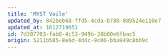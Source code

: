 ```yaml
---
title: 'MYST Voile'
updated_by: 842beb68-ffd5-4cda-b780-089524e110e7
updated_at: 1612719651
id: 7d387703-fab0-4c53-949b-38b00e6fbac5
origin: 5211b585-8e6d-4d4c-9c06-bba949c8bb9c
---
```

